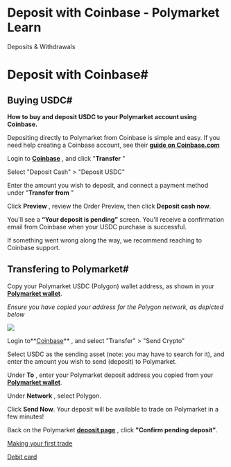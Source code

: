 # Deposit with Coinbase - Polymarket Learn

Deposits & Withdrawals

# Deposit with Coinbase#

## Buying USDC#

**How to buy and deposit USDC to your Polymarket account using Coinbase.**

Depositing directly to Polymarket from Coinbase is simple and easy. If you need help creating a Coinbase account, see their **[guide on Coinbase.com](https://help.coinbase.com/en/coinbase/getting-started)**

Login to **[Coinbase](https://coinbase.com)** , and click "**Transfer** "

Select "Deposit Cash" > "Deposit USDC"

Enter the amount you wish to deposit, and connect a payment method under "**Transfer from** "

Click **Preview** , review the Order Preview, then click **Deposit cash now**.

You'll see a **“Your deposit is pending”** screen. You'll receive a confirmation email from Coinbase when your USDC purchase is successful.

If something went wrong along the way, we recommend reaching to Coinbase support.

## Transfering to Polymarket#

Copy your Polymarket USDC (Polygon) wallet address, as shown in your **[Polymarket wallet](https://polymarket.com/wallet)**.

_Ensure you have copied your address for the Polygon network, as depicted below_

**[![](https://polymarket-upload.s3.us-east-2.amazonaws.com/PolygonAddress-dark.png)](https://polymarket.com/wallet)**

Login to**[Coinbase](https://coinbase.com)** , and select "Transfer" > "Send Crypto"

Select USDC as the sending asset (note: you may have to search for it), and enter the amount you wish to send (deposit) to Polymarket.

Under **To** , enter your Polymarket deposit address you copied from your **[Polymarket wallet](https://polymarket.com/wallet)**.

Under **Network** , select Polygon.

Click **Send Now**. Your deposit will be available to trade on Polymarket in a few minutes!

Back on the Polymarket **[deposit page](https://polymarket.com/wallet)** , click **"Confirm pending deposit"**.

[Making your first trade](/docs/guides/get-started/making-your-first-trade/)

[Debit card](/docs/guides/deposits/moonpay/)

[](https://x.com/polymarket)[](https://discord.gg/polymarket)[](https://github.com/polymarket)

[](https://github.com/polymarket/learn/blob/main/pages/docs/guides/deposits/coinbase.mdx)